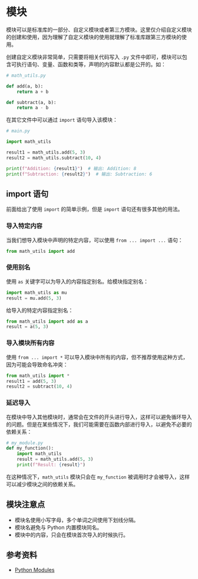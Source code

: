 # 模块

模块可以是标准库的一部分、自定义模块或者第三方模块。这里仅介绍自定义模块的创建和使用，因为理解了自定义模块的使用就理解了标准库跟第三方模块的使用。

创建自定义模块非常简单，只需要将相关代码写入 `.py` 文件中即可，模块可以包含可执行语句、变量、函数和类等，声明的内容默认都是公开的。如：

```py
# math_utils.py

def add(a, b):
    return a + b

def subtract(a, b):
    return a - b
```

在其它文件中可以通过 `import` 语句导入该模块：

```py
# main.py

import math_utils

result1 = math_utils.add(5, 3)
result2 = math_utils.subtract(10, 4)

print(f"Addition: {result1}")  # 输出: Addition: 8
print(f"Subtraction: {result2}")  # 输出: Subtraction: 6
```

## import 语句

前面给出了使用 `import` 的简单示例，但是 `import` 语句还有很多其他的用法。

### 导入特定内容

当我们想导入模块中声明的特定内容，可以使用 `from ... import ...` 语句：

```py
from math_utils import add
```

### 使用别名

使用 `as` 关键字可以为导入的内容指定别名。给模块指定别名：

```py
import math_utils as mu
result = mu.add(5, 3)
```

给导入的特定内容指定别名：

```py
from math_utils import add as a
result = a(5, 3)
```

### 导入模块所有内容

使用 `from ... import *` 可以导入模块中所有的内容，但不推荐使用这种方式，因为可能会导致命名冲突：

```py
from math_utils import *
result1 = add(5, 3)
result2 = subtract(10, 4)
```

### 延迟导入

在模块中导入其他模块时，通常会在文件的开头进行导入，这样可以避免循环导入的问题。但是在某些情况下，我们可能需要在函数内部进行导入，以避免不必要的依赖关系：

```py
# my_module.py
def my_function():
    import math_utils
    result = math_utils.add(5, 3)
    print(f"Result: {result}")
```

在这种情况下，`math_utils` 模块只会在 `my_function` 被调用时才会被导入，这样可以减少模块之间的依赖关系。

## 模块注意点

- 模块名使用小写字母，多个单词之间使用下划线分隔。
- 模块名避免与 Python 内置模块同名。
- 模块中的内容，只会在模块首次导入的时候执行。

## 参考资料

- [Python Modules](https://docs.python.org/3/tutorial/modules.html)
